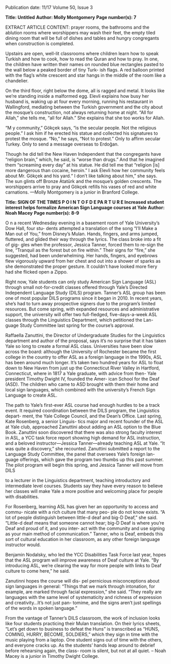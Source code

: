 Publication date: 11/17
Volume 50, Issue 3

**Title: Untitled**
**Author: Molly Montgomery**
**Page number(s): 7**

EXTRACT ARTICLE CONTENT:
prayer rooms, the bathrooms and the ablution rooms 
where worshippers may wash their feet, the empty tiled 
dining room that will be full of dishes and tables and 
hungry congregants when construction is completed. 

Upstairs are open, well-lit classrooms where children 
learn how to speak Turkish and how to cook, how to 
read the Quran and how to pray. In one, the children 
have written their names on rounded blue rectangles 
pasted to the wall below a peaked border of tiny Turk-
ish flags. A red balloon printed with the flag’s white 
crescent and star hangs in the middle of the room like 
a chandelier.

On the third floor, right below the dome, all is 
ragged and metal. It looks like we’re standing inside 
a malformed egg. Elevli explains 
how busy her husband is, waking up 
at four every morning, running his 
restaurant in Wallingford, mediating 
between the Turkish government 
and the city about the mosque’s 
construction, not always returning 
home at night. “All for Allah,” she 
tells me, “all for Allah.” She explains 
that she too works for Allah.

“M
y 
community,” 
Gökçek says, “is the 
secular people. Not 
the religious people.” I ask him if 
he erected his statue and collected 
his signatures to protest the mosque. 
“No,” he says, “Not to protest.” Only 
to affirm secular Turkey. Only to 
send a message overseas to Erdoğan.

Though he did tell the New Haven 
Independent that the congregants 
have “religion brain,”  which, he 
said, is “worse than drugs.” And that he imagined them 
“screaming every day” at his statue. He did tell me that 
“religion [is] more dangerous than cocaine, heroin.” I 
ask Elevli how her community feels about Mr. Gökçek 
and his yard.“ I don’t like talking about him,” she says. 
The sun glints off Bronze Atatürk and the mosque’s 
golden crescents. The worshippers arrive to pray and 
Gökçek refills his vases of red and white carnations.
—Molly Montgomery is a junior 
in Branford College.


**Title: SIGN OF THE TIMES
P O I N T  O F  D E PA R T U R E
Increased student interest helps formalize 
American Sign Language courses at Yale**
**Author: Noah Macey**
**Page number(s): 8-9**

O
n a recent Wednesday evening in a basement 
room of Yale University’s Dow Hall, four stu-
dents attempted a translation of the song “I’ll 
Make a Man out of You,” from Disney’s Mulan. Hands, 
fingers, and arms jumped, fluttered, and glided their 
way through the lyrics. The class broke into a fit of gig-
gles when the professor, Jessica Tanner, forced them 
to re-sign the line, “Tranquil as the forest but on fire 
within.” Their signs for “fire,” she suggested, had been 
underwhelming. Her hands, fingers, and eyebrows flew 
vigorously upward from her chest and out into a shower 
of sparks as she demonstrated the proper gesture. It 
couldn’t have looked more fiery had she flicked open 
a Zippo.


Right now, Yale students can only study American 
Sign Language (ASL) through small not-for-credit 
classes offered through Yale’s Directed Independent 
Language Study (DILS) program. Tanner’s ASL group 
has been one of most popular DILS programs since 
it began in 2010. In recent years, she’s had to turn 
away prospective signers due to the program’s limited 
resources. But come spring, with expanded resources 
and administrative support, the university will offer two 
full-fledged, five-days-a-week ASL classes through the 
Linguistics Department, which petitioned the Lan-
guage Study Committee last spring for the course’s 
approval.


Raffaella Zanuttini, the Director of Undergraduate 
Studies for the Linguistics  department and author of 
the proposal, says it’s no surprise that it has taken Yale 
so long to create a formal ASL class. Universities have 
been slow across the board: although the University of 
Rochester became the first college in the country to 
offer ASL as a foreign language in the 1990s, ASL has 
been around much longer. It’s taken two hundred years 
for ASL to float down to New Haven from just up the 
Connecticut River Valley in Hartford, Connecticut, 
where in 1817 a Yale graduate, with advice from then-
Yale president Timothy Dwight IV, founded the Amer-
ican School for the Deaf (ASD). The children who 
came to ASD brought with them their home and local 
sign languages, which combined with the university’s 
French Sign Language to create ASL. 


The path to Yale’s first-ever ASL course had enough 
hurdles to be a track event. It required coordination 
between the DILS program, the Linguistics depart-
ment, the Yale College Council, and the Dean’s 
Office. Last spring, Kate Rosenberg, a senior Linguis-
tics major and recent founder of the ASL at Yale club, 
approached Zanuttini about adding an ASL option to 
the Blue Book. Zanuttini soon discovered that there 
was also strong faculty interest in ASL, a YCC task force 
report showing high demand for ASL instruction, and a 
beloved instructor—Jessica Tanner—already teaching 
ASL at Yale. “It was quite a discovery,” she recounted. 
Zanuttini submitted a report to the Language Study 
Committee, the panel that oversees Yale’s foreign lan-
guage offerings, which gave the program two thumbs 
up this past summer. The pilot program will begin 
this spring, and Jessica Tanner will move from DILS 


to a lecturer in the Linguistics department, 
teaching introductory and intermediate 
level courses. Students say they have every 
reason to believe her classes will make Yale 
a more positive and welcoming place for 
people with disabilities.


For Rosenberg, learning ASL has given 
her an opportunity to access and commu-
nicate with a rich culture that many peo-
ple do not know exists. “A lot of people 
distinguish between little-d deaf and big-D 
Deaf,” she said. “Little-d deaf means that 
someone cannot hear; big-D Deaf is where 
you’re Deaf and proud of it, and you inter-
act with the community and use signing 
as your main method of communication.” 
Tanner, who is Deaf, embeds this sort of 
cultural education in her classroom, as any 
other foreign language instructor would.


Benjamin Nodalsky, who led the YCC 
Disabilities Task Force last year, hopes that 
the ASL program will improve awareness of 
Deaf culture at Yale. “By introducing ASL, 
we’re clearing the way for more people 
with links to Deaf culture to come here,” 
he said.   


Zanutinni hopes the course will dis-
pel pernicious misconceptions about sign 
languages in general: “Things that we 
mark through intonation, for example, 
are marked through facial expression,” she 
said. “They really are languages with the 
same level of systematicity and richness of 
expression and creativity…It’s not just pan-
tomime, and the signs aren’t just spellings 
of the words in spoken language.” 


From the vantage of Tanner’s DILS 
classroom, the work of inclusion looks 
like four students practicing their Mulan 
translation. On their lyrics sheets, “Let’s 
get down to business to defeat the Huns” 
is transcribed as “HUNS, COMING, 
HURRY, BECOME, SOLDIERS,” which 
they sign in time with the music playing 
from a laptop. One student signs out of 
time with the others, and everyone cracks 
up. As the students’ hands leap around to 
debrief before rehearsing again, the class-
room is silent, but not at all quiet.
 – Noah Macey is a junior 
in Timothy Dwight College.
